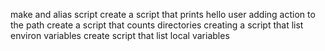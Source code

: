 make and alias script
create a script that prints hello user
adding action to the path
create a script that counts directories
creating a script that list environ variables
create script that list local variables
